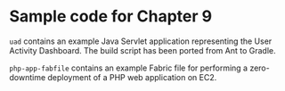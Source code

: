 # Sample code for Chapter 9

`uad` contains an example Java Servlet application representing the User Activity Dashboard. The build script has been ported from Ant to Gradle.

`php-app-fabfile` contains an example Fabric file for performing a zero-downtime deployment of a PHP web application on EC2.
